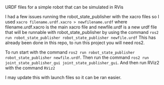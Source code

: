 URDF files for a simple robot that can be simulated in RVis

I had a few issues running the robot_state_publisher with the xacro files so I used `xacro filename.urdf.xacro > newfilename.urdf` where filename.urdf.xacro is the main xacro file and newfile.urdf is a new urdf file that will be runnable with robot_state_publisher by using the command `ros2 run robot_state_publisher robot_state_publisher newfile.urdf`
This has already been done in this repo, to run this project you will need ros2.

To run start with the command `ros2 run robot_state_publisher robot_state_publisher newfile.urdf`.
Then run the command `ros2 run joint_state_publisher_gui joint_state_publisher_gui`.
And then run RViz2 with the command `RViz2`

I may update this with launch files so it can be ran easier.
